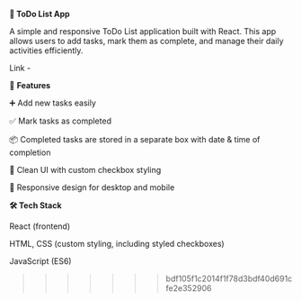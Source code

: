 **📝 ToDo List App**

A simple and responsive ToDo List application built with React.
This app allows users to add tasks, mark them as complete, and manage their daily activities efficiently.

Link -

🚀 **Features**

➕ Add new tasks easily

✅ Mark tasks as completed

📦 Completed tasks are stored in a separate box with date & time of completion

🎨 Clean UI with custom checkbox styling

📱 Responsive design for desktop and mobile

**🛠️ Tech Stack**

React (frontend)

HTML, CSS (custom styling, including styled checkboxes)

JavaScript (ES6)

> > > > > > > bdf105f1c2014f1f78d3bdf40d691cfe2e352906
